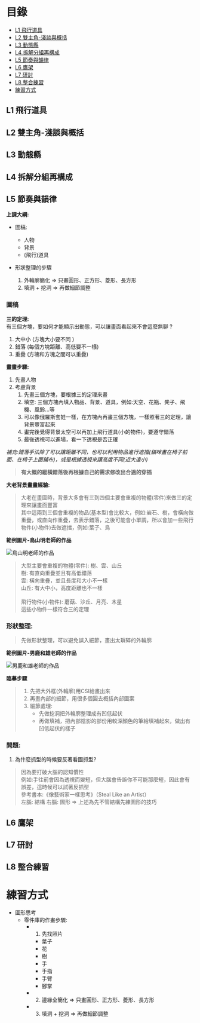 # 目錄
- [L1 飛行道具](#L1-飛行道具)
- [L2 雙主角-淺談與概括](#L2-雙主角-淺談與概括)
- [L3 動態縣](#L3-動態縣)
- [L4 拆解分組再構成](#L4-拆解分組再構成)
- [L5 節奏與韻律](#L5-節奏與韻律)
- [L6 鷹架](#L6-鷹架)
- [L7 研討](#L7-研討)
- [L8 整合練習](#L8-整合練習)
- [練習方式](#練習方式)

## L1 飛行道具

## L2 雙主角-淺談與概括

## L3 動態縣

## L4 拆解分組再構成

## L5 節奏與韻律

**上課大綱:**

- 圖稿:
    - 人物
    - 背景
    - (飛行)道具
    
- 形狀整理的步驟
    1. 外輪廓簡化 => 只畫圓形、正方形、菱形、長方形
    2. 填洞 + 挖洞 => 再做細節調整
    
  
### 圖稿

**三的定理:**<br>
有三個方塊，要如何才能顯示出動態，可以讓畫面看起來不會這麼無聊 ?
1. 大中小 (方塊大小要不同 )
2. 錯落 (每個方塊距離、高低要不一樣)
3. 重疊 (方塊和方塊之間可以重疊)<br>    

**畫畫步驟:** 
1. 先畫人物
2. 考慮背景
    1. 先畫三個方塊，要根據三的定理來畫
    2. 填空: 三個方塊內填入物品、背景、道具，例如:天空、花瓶、凳子、飛機、風鈴...等
    3. 可以像俄羅斯套娃一樣，在方塊內再畫三個方塊，一樣照著三的定理，讓背景豐富起來
    4. 畫完後覺得背景太空可以再加上飛行道具(小的物件)，要遵守錯落
    5. 最後透視可以進場，看一下透視是否正確

*補充:錯落手法除了可以讓距離不同，也可以利用物品進行遮擋(貓咪畫在椅子前面、在椅子上面鋪布)，或是根據透視來讓高度不同(近大遠小)*

> **有大概的縱橫錯落後再根據自己的需求修改出合適的穿插**

**大老背景畫畫經驗:**
> 大老在畫圖時，背景大多會有三到四個主要會重複的物體(零件)來做三的定理來讓畫面豐富<br>
> 其中這兩到三個會重複的物品(基本型)會比較大，例如:岩石、樹，會橫向做重疊，或直向作重疊，去表示錯落，之後可能會小單調，所以會加一些飛行物件(小物件)去做遮擋，例如:葉子、鳥

**範例圖片-鳥山明老師的作品**<br>

![鳥山明老師的作品](https://i.pinimg.com/736x/d4/a4/df/d4a4df666f5770c76778d88133feab7e.jpg)


> 大型主要會重複的物體(零件): 樹、雲、山丘<br>
> 樹: 有直向重疊並且有高低錯落<br>
> 雲: 橫向重疊，並且長度和大小不一樣<br>
> 山丘: 有大中小，高度距離也不一樣<br><br>
> 飛行物件(小物件): 蘑菇、沙丘、月亮、木星<br>
> 這些小物件一樣符合三的定理<br>


### 形狀整理:

> 先做形狀整理，可以避免誤入細節，畫出太瑣碎的外輪廓

**範例圖片-男鹿和雄老師的作品**<br>

![男鹿和雄老師的作品](https://i.pinimg.com/736x/6a/52/d9/6a52d90c018ae4723efb406d90ee1448.jpg)


**臨摹步驟**
> 1. 先把大外框(外輪廓)用CSI給畫出來<br>
> 2. 再畫內部的細節，用很多個圓去概括內部圖案<br>
> 3. 細節處理:
>    - 先做挖洞把外輪廓整理成有凹低起伏 <br>
>    - 再做填補，把內部陰影的部份用較深顏色的筆給填補起來，做出有凹低起伏的樣子 <br>

### 問題:

1. 為什麼抓型的時候要反著看圖抓型?
> 因為要打破大腦的認知慣性<br>
> 例如:手往前會因為透視而變短，但大腦會告訴你不可能那麼短，因此會有誤差，這時候可以試著反抓型<br>
> 參考書本:《像藝術家一樣思考》（Steal Like an Artist）<br>
> 左腦: 結構  右腦: 圖形 => 上述為先不管結構先練圖形的技巧

## L6 鷹架

## L7 研討

## L8 整合練習

# 練習方式

- 圖形思考
    - 零件庫的作畫步驟:
        - 1. 先找照片
            - 葉子
            - 花
            - 樹
            - 手
            - 手指
            - 手臂
            - 腳掌
        - 2. 邊緣全簡化 => 只畫圓形、正方形、菱形、長方形
        - 3. 填洞 + 挖洞 => 再做細節調整